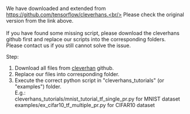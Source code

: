 We have downloaded and extended from https://github.com/tensorflow/cleverhans.<br/>
Please check the original version from the link above.<br/>
<br/>
If you have found some missing script, please download the cleverhans github first and replace our scripts into the corresponding folders.<br/>
Please contact us if you still cannot solve the issue.<br/>

Step:
<ol>
  <li>Download all files from <a href="https://github.com/tensorflow/cleverhans">cleverhan</a> github.</li>
  <li>Replace our files into corresponding folder.</li>
  <li>
    Execute the correct python script in "cleverhans_tutorials" (or "examples") folder.<br/>
    E.g.: <br/>
    cleverhans_tutorials/mnist_tutorial_tf_single_pr.py for MNIST dataset<br/>
    examples/ex_cifar10_tf_multiple_pr.py for CIFAR10 dataset
  </li>
</ol>
